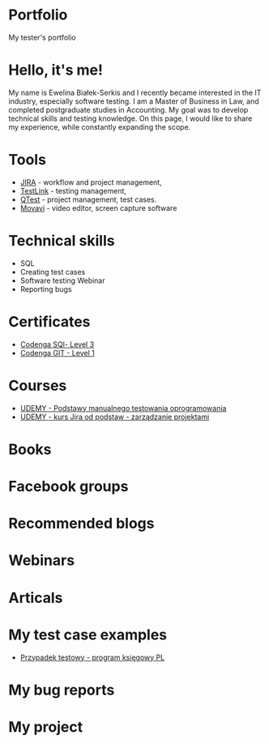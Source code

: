 # Portfolio
My tester's portfolio
# Hello, it's me!
My name is Ewelina Białek-Serkis and I recently became interested in the IT industry, especially software testing. I am a Master of Business in Law, and completed postgraduate studies in Accounting. My goal was to develop technical skills and testing knowledge. On this page, I would like to share my experience, while constantly expanding the scope.
#  Tools
* [JIRA](https://ewelinta.atlassian.net/jira/software/projects/NO1234/boards/1) - workflow and project management,
* [TestLink](https://testlink.org/) - testing management,
* [QTest](https://www.tricentis.com/software-testing-tool-trial-demo/qtest-trial) - project management, test cases.
* [Movavi](https://www.movavi.com/pl/video-editor-plus/?gclid=Cj0KCQiA1NebBhDDARIsAANiDD1IABDUpmWJJkNoxbzLU6d32I7Xv4SUBS_B7uysSSha0NoqSSfelXAaArLAEALw_wcB) - video editor, screen capture software
# Technical skills
* SQL
* Creating test cases
* Software testing Webinar
* Reporting bugs
# Certificates
* [Codenga SQl- Level 3](https://codenga.pl/p/certificate/hash/1dezxss78vhcco0cc84g048sgwk8gow)
* [Codenga GIT - Level 1](https://codenga.pl/p/certificate/hash/g6p4bopftpssoowcgckocksksk44skw)
# Courses
* [UDEMY - Podstawy manualnego testowania oprogramowania](https://www.udemy.com/certificate/UC-3889cb37-31f5-4563-b113-68a70567097b/)
* [UDEMY - kurs Jira od podstaw - zarządzanie projektami](https://www.udemy.com/certificate/UC-574c72fb-155c-4e80-911e-c21730742a64/)
# Books
# Facebook groups
# Recommended blogs
# Webinars
# Articals
# My test case examples
* [Przypadek testowy - program księgowy PL](https://docs.google.com/spreadsheets/d/1F2x_vP2KyMpKkYiRbfA0GVd5x_dCEp0nPvM5rZE2wo8/edit#gid=2008592430)
# My bug reports
# My project
